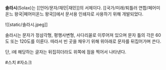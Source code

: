 **솔라시**(Solax)는 [[언어/문자/재민|재민]]의 서체이다. [[국가/미래/퇴틀러 연합/페어미온느 왕국|페어미온느 왕국]]에서 문서용 인쇄자로 사용하기 위해 개발되었다.

![[static/솔라시.jpeg]]

솔라시는 문자가 정삼각형, 평행사변형, 사다리꼴로 이루어져 있으며 문자 틀의 각은 60도 또는 120도를 이룬다. 따라서 빈 곳을 채우기 위해 위아래로 문자를 뒤집어가며 쓴다.

단, i에 해당하는 글자는 뒤집히더라도 위쪽에 점을 찍어서 나타낸다.

#스치 #자소크 